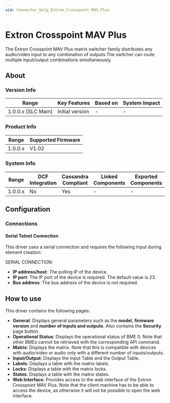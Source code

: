 ```yaml
---
uid: Connector_help_Extron_Crosspoint_MAV_Plus
---
```


# Extron Crosspoint MAV Plus

The Extron Crosspoint MAV Plus matrix switcher family distributes any audio/video input to any combination of outputs.The switcher can route multiple input/output combinations simultaneously.

## About

### Version Info

| **Range**            | **Key Features** | **Based on** | **System Impact** |
|----------------------|------------------|--------------|-------------------|
| 1.0.0.x \[SLC Main\] | Initial version  | \-           | \-                |

### Product Info

| **Range** | **Supported Firmware** |
|-----------|------------------------|
| 1.0.0.x   | V1.02                  |

### System Info

| **Range** | **DCF Integration** | **Cassandra Compliant** | **Linked Components** | **Exported Components** |
|-----------|---------------------|-------------------------|-----------------------|-------------------------|
| 1.0.0.x   | No                  | Yes                     | \-                    | \-                      |

## Configuration

### Connections

#### Serial Telnet Connection

This driver uses a serial connection and requires the following input during element creation:

SERIAL CONNECTION:

- **IP address/host**: The polling IP of the device.
- **IP port**: The IP port of the device is required. The default value is 23.
- **Bus address**: The bus address of the device is not required.

## How to use

This driver contains the following pages:

- **General**: Displays general parameters such as the **model**, **firmware version** and **number of inputs and outputs**. Also contains the **Security** page button.
- **Operational Status**: Displays the operational status of BME 0. Note that other BMEs cannot be retrieved with the corresponding API command.
- **Matrix**: Displays the matrix. Note that this is compatible with devices with audio/video or audio only with a different number of inputs/outputs.
- **Input/Output**: Displays the Input Table and the Output Table.
- **Labels**: Displays a table with the matrix labels.
- **Locks**: Displays a table with the matrix locks.
- **States**: Displays a table with the matrix states.
- **Web Interface**: Provides access to the web interface of the Extron Crosspoint MAV Plus. Note that the client machine has to be able to access the device, as otherwise it will not be possible to open the web interface.
